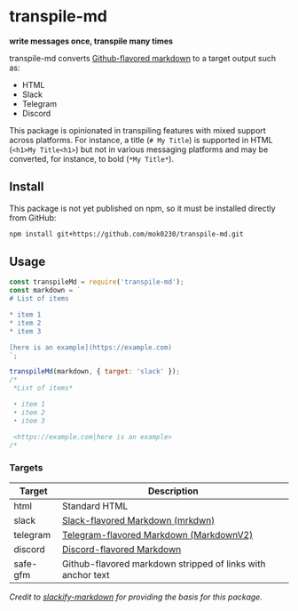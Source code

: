 # transpile-md

**write messages once, transpile many times**

<!-- TODO: add this content back once the infrastructure exists!
![Build Status](https://github.com/jsarafajr/slackify-markdown/workflows/Build%20CI/badge.svg?branch=master)
[![codecov](https://codecov.io/gh/jsarafajr/slackify-markdown/branch/master/graph/badge.svg)](https://codecov.io/gh/jsarafajr/slackify-markdown) [![Known Vulnerabilities](https://snyk.io/test/github/jsarafajr/slackify-markdown/badge.svg)](https://snyk.io/test/github/jsarafajr/slackify-markdown) -->

transpile-md converts [Github-flavored markdown](https://github.github.com/gfm/) to a target output such as:

- HTML
- Slack
- Telegram
- Discord

This package is opinionated in transpiling features with mixed support across platforms. For instance, a title (`# My Title`) is supported in HTML (`<h1>My Title<h1>`) but not in various messaging platforms and may be converted, for instance, to bold (`*My Title*`).

## Install

This package is not yet published on npm, so it must be installed directly from GitHub:

```bash
npm install git+https://github.com/mok0230/transpile-md.git
```

<!--TODO: add this back when package is on npm
 ```bash
npm install slackify-markdown
``` -->

## Usage

```js
const transpileMd = require('transpile-md');
const markdown = `
# List of items

* item 1
* item 2
* item 3

[here is an example](https://example.com)
`;

transpileMd(markdown, { target: 'slack' });
/*
 *List of items*

 • item 1
 • item 2
 • item 3

 <https://example.com|here is an example>
/*
```

### Targets

| Target   | Description                                                                                                                                   |
| -------- | --------------------------------------------------------------------------------------------------------------------------------------------- |
| html     | Standard HTML                                                                                                                                 |
| slack    | [Slack-flavored Markdown (mrkdwn)](https://api.slack.com/reference/surfaces/formatting)                                                       |
| telegram | [Telegram-flavored Markdown (MarkdownV2)](https://core.telegram.org/bots/api#markdownv2-style)                                                |
| discord  | [Discord-flavored Markdown](https://support.discord.com/hc/en-us/articles/210298617-Markdown-Text-101-Chat-Formatting-Bold-Italic-Underline-) |
| safe-gfm | Github-flavored markdown stripped of links with anchor text                                                                                   |

_Credit to [slackify-markdown](https://github.com/jsarafajr/slackify-markdown) for providing the basis for this package._

